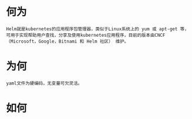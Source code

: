 # 何为
`Helm就是kubernetes的应用程序包管理器，类似于Linux系统上的 yum 或 apt-get 等，可用于实现帮助用户查找，分享及使用kubernetes应用程序，目前的版本由CNCF（Microsoft，Google，Bitnami 和 Helm 社区） 维护。`
# 为何 
`yaml文件为硬编码，无变量可欠灵活。`

# 如何
